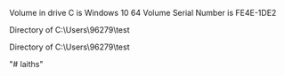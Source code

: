  Volume in drive C is Windows 10 64
 Volume Serial Number is FE4E-1DE2

 Directory of C:\Users\96279\test


 Directory of C:\Users\96279\test

"# laiths" 
